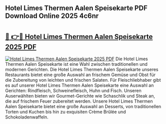 ## Hotel Limes Thermen Aalen Speisekarte PDF Download Online 2025 4c6nr

# <h2><a href="http://gcao06.nevu.top/?p=Hotel+Limes+Thermen+Aalen+Speisekarte">🔗 👉🔴 Hotel Limes Thermen Aalen Speisekarte 2025 PDF</a></h2>

[![Hotel Limes Thermen Aalen Speisekarte 2025 PDF](https://i.imgur.com/dBaPXMq.png)](http://gcao06.nevu.top/?p=Hotel+Limes+Thermen+Aalen+Speisekarte)
Die Hotel Limes Thermen Aalen Speisekarte ist eine Wahl zwischen traditionellen und modernen Gerichten. Die Hotel Limes Thermen Aalen Speisekarte unseres Restaurants bietet eine große Auswahl an frischem Gemüse und Obst für die Zubereitung von leichten und frischen Salaten. Für Fleischliebhaber gibt es auf unserer Hotel Limes Thermen Aalen Speisekarte eine Auswahl an Gerichten: Rindfleisch, Schweinefleisch, Huhn und Fisch. Unseren Auserwählten bieten wir Gourmet-Gerichte wie Schaschlik und Steak an, die auf frischem Feuer zubereitet werden. Unsere Hotel Limes Thermen Aalen Speisekarte bietet eine große Auswahl an Desserts, von traditionellen Torten und Kuchen bis hin zu exquisiten Crème Brûlée und Schokoladenwaffeln.
